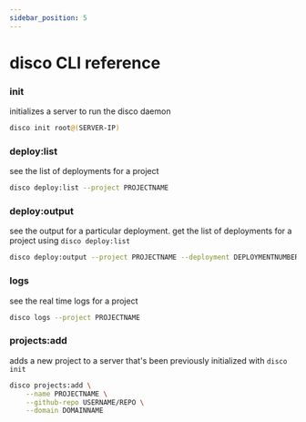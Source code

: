 ```yaml
---
sidebar_position: 5
---
```


# disco CLI reference

### init

initializes a server to run the disco daemon

```bash
disco init root@(SERVER-IP)
```

### deploy:list

see the list of deployments for a project

```bash
disco deploy:list --project PROJECTNAME
```

### deploy:output

see the output for a particular deployment. get the list of deployments for a project using `disco deploy:list`

```bash
disco deploy:output --project PROJECTNAME --deployment DEPLOYMENTNUMBER
```

### logs

see the real time logs for a project

```bash
disco logs --project PROJECTNAME
```

### projects:add

adds a new project to a server that's been previously initialized with `disco init`

```bash
disco projects:add \
    --name PROJECTNAME \
    --github-repo USERNAME/REPO \
    --domain DOMAINNAME
```

